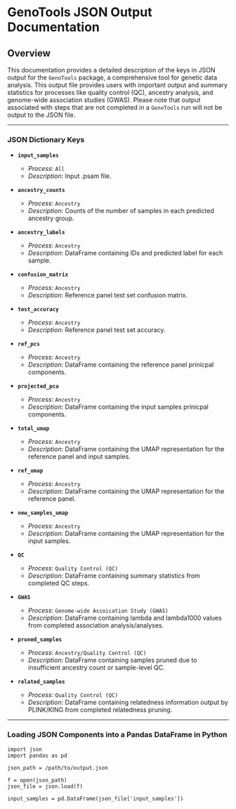 # GenoTools JSON Output Documentation

## Overview
This documentation provides a detailed description of the keys in JSON output for the `GenoTools` package, a comprehensive tool for genetic data analysis. This output file provides users with important output and summary statistics for processes like quality control (QC), ancestry analysis, and genome-wide association studies (GWAS). Please note that output associated with steps that are not completed in a `GenoTools` run will not be output to the JSON file.

---

### JSON Dictionary Keys

- **`input_samples`**   
  - *Process*: `All`  
  - *Description*: Input .psam file.

- **`ancestry_counts`**  
  - *Process*: `Ancestry`  
  - *Description*: Counts of the number of samples in each predicted ancestry group.

- **`ancestry_labels`**  
  - *Process*: `Ancestry`  
  - *Description*: DataFrame containing IDs and predicted label for each sample.

- **`confusion_matrix`**  
  - *Process*: `Ancestry`  
  - *Description*: Reference panel test set confusion matrix.
 
- **`test_accuracy`**  
  - *Process*: `Ancestry`  
  - *Description*: Reference panel test set accuracy.
 
- **`ref_pcs`**  
  - *Process*: `Ancestry`  
  - *Description*: DataFrame containing the reference panel prinicpal components.

- **`projected_pca`**  
  - *Process*: `Ancestry`  
  - *Description*: DataFrame containing the input samples prinicpal components.

- **`total_umap`**  
  - *Process*: `Ancestry`  
  - *Description*: DataFrame containing the UMAP representation for the reference panel and input samples.

- **`ref_umap`**  
  - *Process*: `Ancestry`  
  - *Description*: DataFrame containing the UMAP representation for the reference panel.

- **`new_samples_umap`**  
  - *Process*: `Ancestry`  
  - *Description*: DataFrame containing the UMAP representation for the input samples.

- **`QC`**  
  - *Process*: `Quality Control (QC)`  
  - *Description*: DataFrame containing summary statistics from completed QC steps.

- **`GWAS`**  
  - *Process*: `Genome-wide Assoication Study (GWAS)`  
  - *Description*: DataFrame containing lambda and lambda1000 values from completed association analysis/analyses.

- **`pruned_samples`**  
  - *Process*: `Ancestry/Quality Control (QC)`  
  - *Description*: DataFrame containing samples pruned due to insufficient ancestry count or sample-level QC.

- **`related_samples`**  
  - *Process*: `Quality Control (QC)`  
  - *Description*: DataFrame containing relatedness information output by PLINK/KING from completed relatedness pruning.

---

### Loading JSON Components into a Pandas DataFrame in Python

```
import json
import pandas as pd

json_path = /path/to/output.json

f = open(json_path)
json_file = json.load(f)

input_samples = pd.DataFrame(json_file['input_samples'])
```
